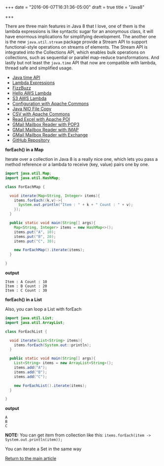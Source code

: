 +++
date = "2016-06-07T16:31:36-05:00"
draft = true
title = "Java8"

+++

There are three main features in Java 8 that I love, one of them is the lambda expressions is like syntactic sugar for an anonymous class, it will have enormous implications for simplifying development. The another one is the new `java.util.stream` package provide a Stream API to support functional-style operations on streams of elements. The Stream API is integrated into the Collections API, which enables bulk operations on collections, such as sequential or parallel map-reduce transformations. And lastly but not least the `java.time` API that now are compatible with lambda, thread safe and simplified usage.


* [Java time API](/techtalk/java/java_time_api)
* [Lambda Expressions](/techtalk/java/lambda_expressions)
* [FizzBuzz](/techtalk/java/java_fizz_buzz)
* [Hello AWS Lambda](/techtalk/java/hello_aws_lambda)
* [S3 AWS Lambda](/techtalk/java/s3_aws_lambda)
* [Configuration with Apache Commons](/techtalk/java/configuration_apache_commons)
* [Java NIO File Copy](/techtalk/java/java_nio_copy)
* [CSV with Apache Commons](/techtalk/java/csv_apache_commons)
* [Read Excel with Apache POI](/techtalk/java/apache_poi_excel)
* [GMail Mailbox Reader with POP3](/techtalk/java/mailbox_reader_pop3)
* [GMail Mailbox Reader with IMAP](/techtalk/java/mailbox_reader_imap)
* [GMail Mailbox Reader with Exchange](/techtalk/java/mailbox_reader_exchange)
* [GitHub Repository](https://github.com/josdem/java-topics)


**forEach() in a Map**

Iterate over a collection in Java 8 is a really nice one, which lets you pass a method reference or a lambda to receive (key, value) pairs one by one.

```java
import java.util.Map;
import java.util.HashMap;

class ForEachMap {

  void iterate(Map<String, Integer> items){
    items.forEach((k,v)->{
      System.out.println("Item : " + k + " Count : " + v);
    });
  }

  public static void main(String[] args){
    Map<String, Integer> items = new HashMap<>();
    items.put("A", 10);
    items.put("B", 20);
    items.put("C", 30);

    new ForEachMap().iterate(items);
  }

}
```

**output**

```
Item : A Count : 10
Item : B Count : 20
Item : C Count : 30
```


**forEach() in a List**

Also, you can loop a List with forEach

```java
import java.util.List;
import java.util.ArrayList;

class ForEachList {

  void iterate(List<String> items){
    items.forEach(System.out::println);
  }

  public static void main(String[] args){
    List<String> items = new ArrayList<String>();
    items.add("A");
    items.add("B");
    items.add("C");

    new ForEachList().iterate(items);
  }

}
```

**output**

```
A
B
C
```

**NOTE:** You can get item from collection like this: `items.forEach(item -> System.out.println(item));`

You can iterate a Set in the same way

[Return to the main article](/techtalk/techtalks)
